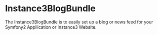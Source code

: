 Instance3BlogBundle
===================

The Instance3BlogBundle is to easily set up a blog or news feed for your Symfony2 Appllication or Instance3 Website.
